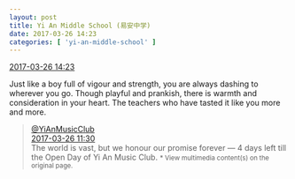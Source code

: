 ```yaml
---
layout: post
title: Yi An Middle School (易安中学)
date: 2017-03-26 14:23
categories: [ 'yi-an-middle-school' ]
---
```


<div class="weibo-info">
  <a href="http://weibo.com/6074218720/EBzJXtMm7">2017-03-26 14:23</a>
</div>

Just like a boy full of vigour and strength, you are always dashing to wherever you go. Though playful and prankish, there is warmth and consideration in your heart. The teachers who have tasted it like you more and more.

<!-- more -->

> <div class="weibo-post-name">
>   <a href="http://weibo.com/u/6094546964">@YiAnMusicClub</a>
> </div>
> <div class="weibo-info">
>   <a href="http://weibo.com/6094546964/EByBw64sI">2017-03-26 11:30</a>
> </div>
> The world is vast, but we honour our promise forever — 4 days left till the Open Day of Yi An Music Club.  
> <small>* View multimedia content(s) on the original page.</small>
